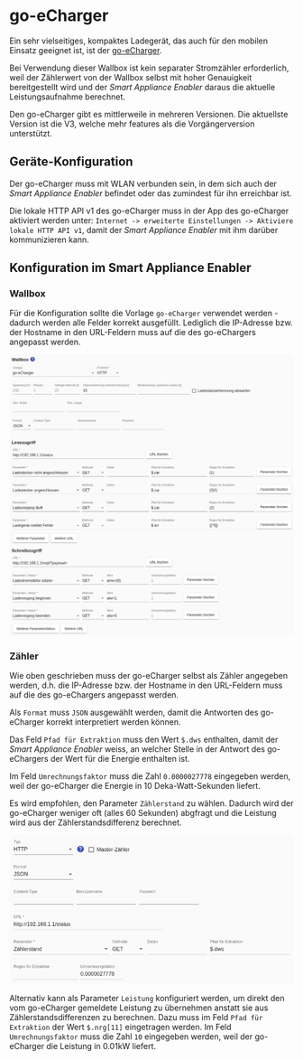 # go-eCharger
Ein sehr vielseitiges, kompaktes Ladegerät, das auch für den mobilen Einsatz geeignet ist, ist der [go-eCharger](https://go-e.co/go-echarger-home/).

Bei Verwendung dieser Wallbox ist kein separater Stromzähler erforderlich, weil der Zählerwert von der Wallbox selbst mit hoher Genauigkeit bereitgestellt wird und der *Smart Appliance Enabler* daraus die aktuelle Leistungsaufnahme berechnet.

Den go-eCharger gibt es mittlerweile in mehreren Versionen. Die aktuellste Version ist die V3, welche mehr features als die Vorgängerversion unterstützt.

## Geräte-Konfiguration
Der go-eCharger muss mit WLAN verbunden sein, in dem sich auch der *Smart Appliance Enabler* befindet oder das zumindest für ihn erreichbar ist.

Die lokale HTTP API v1 des go-eCharger muss in der App des go-eCharger aktiviert werden unter: `Internet -> erweiterte Einstellungen -> Aktiviere lokale HTTP API v1`, damit der *Smart Appliance Enabler* mit ihm darüber kommunizieren kann.

## Konfiguration im Smart Appliance Enabler
### Wallbox
Für die Konfiguration sollte die Vorlage `go-eCharger` verwendet werden - dadurch werden alle Felder korrekt ausgefüllt. Lediglich die IP-Adresse bzw. der Hostname in den URL-Feldern muss auf die des go-eChargers angepasst werden. 

![Konfiguration des go-eCharger als Schalter](../pics/fe/EVChargerGoeCharger_DE.png)

### Zähler
Wie oben geschrieben muss der go-eCharger selbst als Zähler angegeben werden, d.h. die IP-Adresse bzw. der Hostname in den URL-Feldern muss auf die des go-eChargers angepasst werden. 

Als `Format` muss `JSON` ausgewählt werden, damit die Antworten des go-eCharger korrekt interpretiert werden können.

Das Feld `Pfad für Extraktion` muss den Wert `$.dws` enthalten, damit der *Smart Appliance Enabler* weiss, an welcher Stelle in der Antwort des go-eChargers der Wert für die Energie enthalten ist. 

Im Feld `Umrechnungsfaktor` muss die Zahl `0.0000027778` eingegeben werden, weil der go-eCharger die Energie in 10 Deka-Watt-Sekunden liefert.

Es wird empfohlen, den Parameter `Zählerstand` zu wählen. Dadurch wird der go-eCharger weniger oft (alles 60 Sekunden) abgfragt und die Leistung wird aus der Zählerstandsdifferenz berechnet.

![Konfiguration des go-eCharger als Zähler](../pics/fe/EVChargerGoeChargerMeter_DE.png)

Alternativ kann als Parameter `Leistung` konfiguriert werden, um direkt den vom go-eCharger gemeldete Leistung zu übernehmen anstatt sie aus Zählerstandsdifferenzen zu berechnen. Dazu muss im Feld `Pfad für Extraktion` der Wert `$.nrg[11]` eingetragen werden. Im Feld `Umrechnungsfaktor` muss die Zahl `10` eingegeben werden, weil der go-eCharger die Leistung in 0.01kW liefert.
